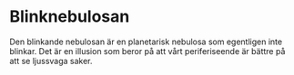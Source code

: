 # Blinknebulosan

Den blinkande nebulosan är en planetarisk nebulosa som egentligen inte blinkar.
Det är en illusion som beror på att vårt periferiseende är bättre på att se
ljussvaga saker.
